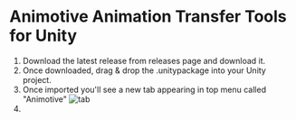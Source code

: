 # Animotive Animation Transfer Tools for Unity

1. Download the latest release from releases page and download it.
2. Once downloaded, drag & drop the .unitypackage into your Unity project.
3. Once imported you'll see a new tab appearing in top menu called "Animotive"
![tab](https://github.com/retinize/UnityAnimotiveImporterPlugin/assets/98883482/c16e7850-80ba-41b6-a271-8c066cc954b2)
4.
